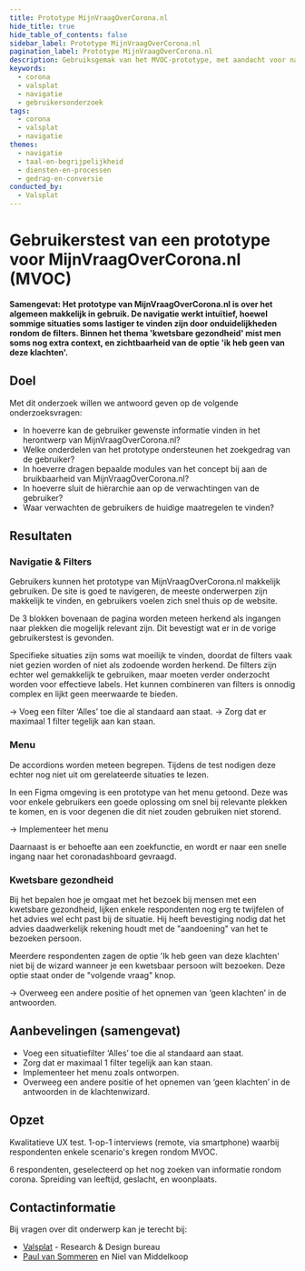 ```yaml
---
title: Prototype MijnVraagOverCorona.nl
hide_title: true
hide_table_of_contents: false
sidebar_label: Prototype MijnVraagOverCorona.nl
pagination_label: Prototype MijnVraagOverCorona.nl
description: Gebruiksgemak van het MVOC-prototype, met aandacht voor navigatie, filtergebruik en begrijpelijkheid van thema’s zoals ‘kwetsbare gezondheid’.
keywords:
  - corona
  - valsplat
  - navigatie
  - gebruikersonderzoek
tags:
  - corona
  - valsplat
  - navigatie
themes:
  - navigatie
  - taal-en-begrijpelijkheid
  - diensten-en-processen
  - gedrag-en-conversie
conducted_by:
  - Valsplat
---
```


<!-- @license CC0-1.0 -->

# Gebruikerstest van een prototype voor MijnVraagOverCorona.nl (MVOC)

**Samengevat: Het prototype van MijnVraagOverCorona.nl is over het algemeen makkelijk in gebruik. De navigatie werkt intuïtief, hoewel sommige situaties soms lastiger te vinden zijn door onduidelijkheden rondom de filters. Binnen het thema 'kwetsbare gezondheid' mist men soms nog extra context, en zichtbaarheid van de optie 'ik heb geen van deze klachten'.**

## Doel

Met dit onderzoek willen we antwoord geven op de volgende onderzoeksvragen:

- In hoeverre kan de gebruiker gewenste informatie vinden in het herontwerp van MijnVraagOverCorona.nl?
- Welke onderdelen van het prototype ondersteunen het zoekgedrag van de gebruiker?
- In hoeverre dragen bepaalde modules van het concept bij aan de bruikbaarheid van MijnVraagOverCorona.nl?
- In hoeverre sluit de hiërarchie aan op de verwachtingen van de gebruiker?
- Waar verwachten de gebruikers de huidige maatregelen te vinden?

## Resultaten

### Navigatie & Filters

Gebruikers kunnen het prototype van MijnVraagOverCorona.nl makkelijk gebruiken. De site is goed te navigeren, de meeste onderwerpen zijn makkelijk te vinden, en gebruikers voelen zich snel thuis op de website.

De 3 blokken bovenaan de pagina worden meteen herkend als ingangen naar plekken die mogelijk relevant zijn. Dit bevestigt wat er in de vorige gebruikerstest is gevonden.

Specifieke situaties zijn soms wat moeilijk te vinden, doordat de filters vaak niet gezien worden of niet als zodoende worden herkend. De filters zijn echter wel gemakkelijk te gebruiken, maar moeten verder onderzocht worden voor effectieve labels. Het kunnen combineren van filters is onnodig complex en lijkt geen meerwaarde te bieden.

→ Voeg een filter ‘Alles’ toe die al standaard aan staat.
→ Zorg dat er maximaal 1 filter tegelijk aan kan staan.

### Menu

De accordions worden meteen begrepen. Tijdens de test nodigen deze echter nog niet uit om gerelateerde situaties te lezen.

In een Figma omgeving is een prototype van het menu getoond. Deze was voor enkele gebruikers een goede oplossing om snel bij relevante plekken te komen, en is voor degenen die dit niet zouden gebruiken niet storend.

→ Implementeer het menu

Daarnaast is er behoefte aan een zoekfunctie, en wordt er naar een snelle ingang naar het coronadashboard gevraagd.

### Kwetsbare gezondheid

Bij het bepalen hoe je omgaat met het bezoek bij mensen met een kwetsbare gezondheid, lijken enkele respondenten nog erg te twijfelen of het advies wel echt past bij de situatie. Hij heeft bevestiging nodig dat het advies daadwerkelijk rekening houdt met de "aandoening" van het te bezoeken persoon.

Meerdere respondenten zagen de optie 'Ik heb geen van deze klachten' niet bij de wizard wanneer je een kwetsbaar persoon wilt bezoeken. Deze optie staat onder de "volgende vraag" knop.

→ Overweeg een andere positie of het opnemen van ‘geen klachten’ in de antwoorden.

## Aanbevelingen (samengevat)

- Voeg een situatiefilter ‘Alles’ toe die al standaard aan staat.
- Zorg dat er maximaal 1 filter tegelijk aan kan staan.
- Implementeer het menu zoals ontworpen.
- Overweeg een andere positie of het opnemen van ‘geen klachten’ in de antwoorden in de klachtenwizard.

## Opzet

Kwalitatieve UX test. 1-op-1 interviews (remote, via smartphone) waarbij respondenten enkele scenario's kregen rondom MVOC.

6 respondenten, geselecteerd op het nog zoeken van informatie rondom corona. Spreiding van leeftijd, geslacht, en woonplaats.

## Contactinformatie

Bij vragen over dit onderwerp kan je terecht bij:

- [Valsplat](https://www.valsplat.nl) - Research & Design bureau
- [Paul van Sommeren](mailto:paul@valsplat.nl) en Niel van Middelkoop
